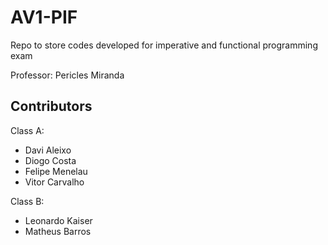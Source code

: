 # AV1-PIF
Repo to store codes developed for imperative and functional programming exam

Professor: Pericles Miranda

Contributors
----------------------------

Class A:
  - Davi Aleixo
  - Diogo Costa
  - Felipe Menelau
  - Vitor Carvalho
  
Class B:
  - Leonardo Kaiser
  - Matheus Barros
